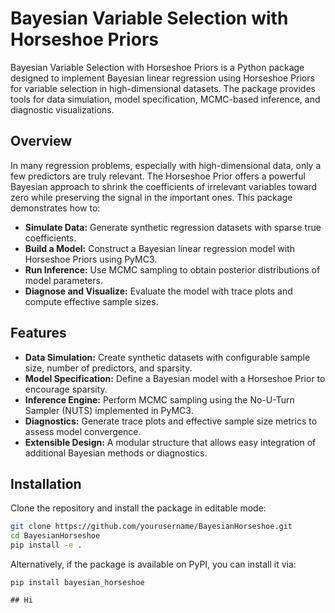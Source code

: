 # Bayesian Variable Selection with Horseshoe Priors

Bayesian Variable Selection with Horseshoe Priors is a Python package designed to implement Bayesian linear regression using Horseshoe Priors for variable selection in high-dimensional datasets. The package provides tools for data simulation, model specification, MCMC-based inference, and diagnostic visualizations.

## Overview

In many regression problems, especially with high-dimensional data, only a few predictors are truly relevant. The Horseshoe Prior offers a powerful Bayesian approach to shrink the coefficients of irrelevant variables toward zero while preserving the signal in the important ones. This package demonstrates how to:

- **Simulate Data:** Generate synthetic regression datasets with sparse true coefficients.
- **Build a Model:** Construct a Bayesian linear regression model with Horseshoe Priors using PyMC3.
- **Run Inference:** Use MCMC sampling to obtain posterior distributions of model parameters.
- **Diagnose and Visualize:** Evaluate the model with trace plots and compute effective sample sizes.

## Features

- **Data Simulation:** Create synthetic datasets with configurable sample size, number of predictors, and sparsity.
- **Model Specification:** Define a Bayesian model with a Horseshoe Prior to encourage sparsity.
- **Inference Engine:** Perform MCMC sampling using the No-U-Turn Sampler (NUTS) implemented in PyMC3.
- **Diagnostics:** Generate trace plots and effective sample size metrics to assess model convergence.
- **Extensible Design:** A modular structure that allows easy integration of additional Bayesian methods or diagnostics.

## Installation

Clone the repository and install the package in editable mode:

```bash
git clone https://github.com/yourusername/BayesianHorseshoe.git
cd BayesianHorseshoe
pip install -e .
```

Alternatively, if the package is available on PyPI, you can install it via:
```
pip install bayesian_horseshoe

## Hi 

